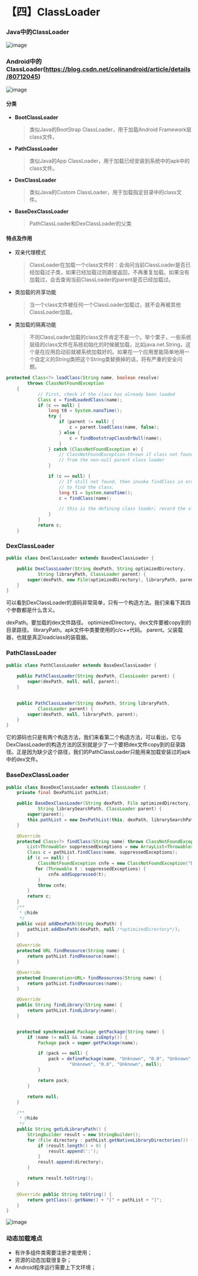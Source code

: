 # 【四】ClassLoader

### Java中的ClassLoader

![image](./images/类加载器.png)

### Android中的ClassLoader(https://blog.csdn.net/colinandroid/article/details/80712045)

![image](./images/classloader继承图.png)

#### 分类

* **BootClassLoader**

  > 类似Java的BootStrap ClassLoader，用于加载Android Framework层class文件。

* **PathClassLoader**

  > 类似Java的App ClassLoader，用于加载已经安装到系统中的apk中的class文件。

* **DexClassLoader**

  > 类似Java的Custom ClassLoader，用于加载指定目录中的class文件。

* **BaseDexClassLoader**

  > PathClassLoader和DexClassLoader的父类

#### 特点及作用

* 双亲代理模式

  > ClassLoader在加载一个class文件时：会询问当前ClassLoader是否已经加载过子类，如果已经加载过则直接返回，不再重复加载。如果没有加载过，会去查询当前ClassLoader的parent是否已经加载过。

* 类加载的共享功能

  > 当一个class文件被任何一个ClassLoader加载过，就不会再被其他ClassLoader加载。

* 类加载的隔离功能

  > 不同ClassLoader加载的class文件肯定不是一个。举个栗子，一些系统层级的class文件在系统初始化的时候被加载，比如java.net.String，这个是在应用启动前就被系统加载好的。如果在一个应用里能简单地用一个自定义的String类把这个String类替换掉的话，将有严重的安全问题。

```java
protected Class<?> loadClass(String name, boolean resolve)
        throws ClassNotFoundException
    {
            // First, check if the class has already been loaded
            Class c = findLoadedClass(name);
            if (c == null) {
                long t0 = System.nanoTime();
                try {
                    if (parent != null) {
                        c = parent.loadClass(name, false);
                    } else {
                        c = findBootstrapClassOrNull(name);
                    }
                } catch (ClassNotFoundException e) {
                    // ClassNotFoundException thrown if class not found
                    // from the non-null parent class loader
                }

                if (c == null) {
                    // If still not found, then invoke findClass in order
                    // to find the class.
                    long t1 = System.nanoTime();
                    c = findClass(name);

                    // this is the defining class loader; record the stats
                }
            }
            return c;
    }

```

### DexClassLoader

```java
public class DexClassLoader extends BaseDexClassLoader {

    public DexClassLoader(String dexPath, String optimizedDirectory,
            String libraryPath, ClassLoader parent) {
        super(dexPath, new File(optimizedDirectory), libraryPath, parent);
    }
}
```

可以看到DexClassLoader的源码非常简单，只有一个构造方法。我们来看下其四个参数都是什么含义。

dexPath。要加载的dex文件路径。
optimizedDirectory。dex文件要被copy到的目录路径。
libraryPath。apk文件中类要使用的c/c++代码。
parent。父装载器，也就是真正loadclass的装载器。

### PathClassLoader

```java
public class PathClassLoader extends BaseDexClassLoader {
 
    public PathClassLoader(String dexPath, ClassLoader parent) {
        super(dexPath, null, null, parent);
    }

 
    public PathClassLoader(String dexPath, String libraryPath,
            ClassLoader parent) {
        super(dexPath, null, libraryPath, parent);
    }
}

```

它的源码也只是有两个构造方法，我们来看第二个构造方法，可以看出，它与DexClassLoader的构造方法的区别就是少了一个要把dex文件copy到的目录路径。正是因为缺少这个路径，我们的PathClassLoader只能用来加载安装过的apk中的dex文件。

### BaseDexClassLoader

```java
public class BaseDexClassLoader extends ClassLoader {
    private final DexPathList pathList;

    public BaseDexClassLoader(String dexPath, File optimizedDirectory,
            String librarySearchPath, ClassLoader parent) {
        super(parent);
        this.pathList = new DexPathList(this, dexPath, librarySearchPath, optimizedDirectory);
    }

    @Override
    protected Class<?> findClass(String name) throws ClassNotFoundException {
        List<Throwable> suppressedExceptions = new ArrayList<Throwable>();
        Class c = pathList.findClass(name, suppressedExceptions);
        if (c == null) {
            ClassNotFoundException cnfe = new ClassNotFoundException("Didn't find class \"" + name + "\" on path: " + pathList);
           for (Throwable t : suppressedExceptions) {
                cnfe.addSuppressed(t);
            }
            throw cnfe;
        }
        return c;
    }
    /**
     * @hide
     */
    public void addDexPath(String dexPath) {
        pathList.addDexPath(dexPath, null /*optimizedDirectory*/);
    }

    @Override
    protected URL findResource(String name) {
        return pathList.findResource(name);
    }

    @Override
    protected Enumeration<URL> findResources(String name) {
        return pathList.findResources(name);
    }

    @Override
    public String findLibrary(String name) {
        return pathList.findLibrary(name);
    }


    protected synchronized Package getPackage(String name) {
        if (name != null && !name.isEmpty()) {
            Package pack = super.getPackage(name);

            if (pack == null) {
                pack = definePackage(name, "Unknown", "0.0", "Unknown",
                        "Unknown", "0.0", "Unknown", null);
            }

            return pack;
        }

        return null;
    }

    /**
     * @hide
     */
    public String getLdLibraryPath() {
        StringBuilder result = new StringBuilder();
        for (File directory : pathList.getNativeLibraryDirectories()) {
            if (result.length() > 0) {
                result.append(':');
            }
            result.append(directory);
        }

        return result.toString();
    }

    @Override public String toString() {
        return getClass().getName() + "[" + pathList + "]";
    }
}

```

![image](./images/android类加载.png)

### 动态加载难点

* 有许多组件类需要注册才能使用；
* 资源的动态加载很复杂；
* Android程序运行需要上下文环境；